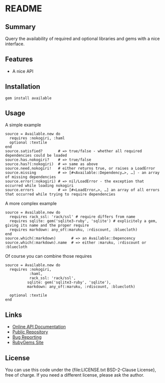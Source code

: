 README
======


Summary
-------
Query the availability of required and optional libraries and gems with a nice interface.


Features
--------

* A nice API


Installation
------------
`gem install available`


Usage
-----

A simple example

    source = Available.new do
      requires :nokogiri, :haml
      optional :textile
    end
    source.satisfied?       # => true/false - whether all required dependencies could be loaded
    source.has.nokogiri?    # => true/false
    source.has?(:nokogiri)  # => same as above
    source.need.nokogiri!   # either returns true, or raises a LoadError
    source.missing          # => [#<Available::Dependency…>, …] - an array of missing dependencies
    source.error(:nokogiri) # => nil/LoadError - the exception that occurred while loading nokogiri
    source.errors           # => [#<LoadError…>, …] an array of all errors that occurred while trying to require dependencies

A more complex example

    source = Available.new do
      requires rack_ssl: 'rack/ssl' # require differs from name
      requires sqlite: gem('sqlite3-ruby', 'sqlite') # explicitely a gem, giving its name and the proper require
      requires markdown: any_of(:maruku, :rdiscount, :bluecloth)
    end
    source.which(:markdown)       # => an Available::Depencency
    source.which(:markdown).name  # => either :maruku, :rdiscount or :bluecloth

Of course you can combine those requires

    source = Available.new do
      requires :nokogiri,
               :haml,
               rack_ssl: 'rack/ssl',
              sqlite: gem('sqlite3-ruby', 'sqlite'),
              markdown: any_of(:maruku, :rdiscount, :bluecloth)

      optional :textile
    end


Links
-----

* [Online API Documentation](http://rdoc.info/github/apeiros/available/)
* [Public Repository](https://github.com/apeiros/available)
* [Bug Reporting](https://github.com/apeiros/available/issues)
* [RubyGems Site](https://rubygems.org/gems/available)


License
-------

You can use this code under the {file:LICENSE.txt BSD-2-Clause License}, free of charge.
If you need a different license, please ask the author.
